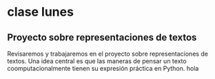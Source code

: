 # clase lunes

## Proyecto sobre representaciones de textos

Revisaremos y trabajaremos en el proyecto sobre representaciones de textos. Una idea central es que las maneras de pensar
un texto coomputacionalmente tienen su expresión práctica en Python. hola


